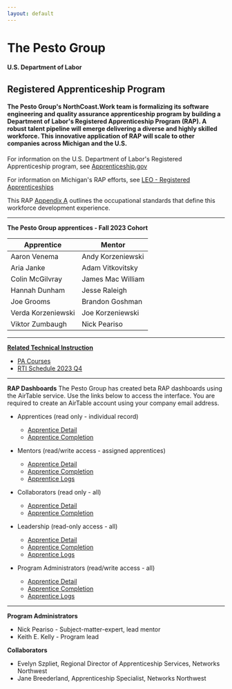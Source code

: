 ```yaml
---
layout: default
---
```

# The Pesto Group 

#### U.S. Department of Labor
## Registered Apprenticeship Program

#### The Pesto Group's NorthCoast.Work team is formalizing its software engineering and quality assurance apprenticeship program by building a Department of Labor's Registered Apprenticeship Program (RAP). A robust talent pipeline will emerge delivering a diverse and highly skilled workforce. This innovative application of RAP will scale to other companies across Michigan and the U.S. 

For information on the U.S. Department of Labor's Registered Apprenticeship program, see [Apprenticeship.gov](https://www.apprenticeship.gov/)

For information on Michigan's RAP efforts, see [LEO - Registered Apprenticeships](https://www.michigan.gov/leo/bureaus-agencies/wd/apprenticeships)

This RAP [Appendix A](ThePestoGroup_AppendixA.pdf) outlines the occupational standards that define this workforce development experience.

---

**The Pesto Group apprentices - Fall 2023 Cohort**

| Apprentice         |   Mentor           |
|--------------------|--------------------|
| Aaron Venema       | Andy Korzeniewski  |
| Aria Janke         | Adam Vitkovitsky   | 
| Colin McGilvray    | James Mac William  |
| Hannah Dunham      | Jesse Raleigh      |
| Joe Grooms         | Brandon Goshman    |
| Verda Korzeniewski | Joe Korzeniewski   |
| Viktor Zumbaugh    | Nick Peariso       |

---

[**Related Technical Instruction**](RTI/index.md)
- [PA Courses](RTI/pa_courses.md)
- [RTI Schedule 2023 Q4](RTI/2024.q4.schedule.md)

---
**RAP Dashboards**
The Pesto Group has created beta RAP dashboards using the AirTable service. Use the links below to access the interface. You are required to create an AirTable account using your company email address.

- Apprentices (read only - individual record)
    - [Apprentice Detail](https://airtable.com/appYsh95toLfL0ByK/pag1gMfpH69s9nnHn)
    - [Apprentice Completion](https://airtable.com/appYsh95toLfL0ByK/pagOG96Wls16ioGuc)

- Mentors (read/write access - assigned apprentices)
    - [Apprentice Detail](https://airtable.com/appYsh95toLfL0ByK/pagOOwSIlVHd8GfWs)
    - [Apprentice Completion](https://airtable.com/appYsh95toLfL0ByK/pagP9dcqGohwPBoad)
    - [Apprentice Logs](https://airtable.com/appYsh95toLfL0ByK/pagEIkKzpjcLUJdof)

- Collaborators (read only - all)
    - [Apprentice Detail](https://airtable.com/appYsh95toLfL0ByK/pag3B2Y9FKBrXni1V)
    - [Apprentice Completion](https://airtable.com/appYsh95toLfL0ByK/pagIoGu07C4HXCLxf)

- Leadership (read-only access - all)
    - [Apprentice Detail](https://airtable.com/appYsh95toLfL0ByK/pagIg9UoLdbNAG9zF)
    - [Apprentice Completion](https://airtable.com/appYsh95toLfL0ByK/paggK2mNQ2MT4ldHf)
    - [Apprentice Logs](https://airtable.com/appYsh95toLfL0ByK/pagnYrU66UcojXJud)

- Program Administrators (read/write access - all)
    - [Apprentice Detail](https://airtable.com/appYsh95toLfL0ByK/pagPivlD0brQhLWwP)
    - [Apprentice Completion](https://airtable.com/appYsh95toLfL0ByK/pagRFFbdJCPuUkY2n)
    - [Apprentice Logs](https://airtable.com/appYsh95toLfL0ByK/pagZ7PJ1bzIDbAZky)

---

**Program Administrators**
- Nick Peariso - Subject-matter-expert, lead mentor
- Keith E. Kelly - Program lead

**Collaborators**
- Evelyn Szpliet, Regional Director of Apprenticeship Services, Networks Northwest 
- Jane Breederland, Apprenticeship Specialist, Networks Northwest

